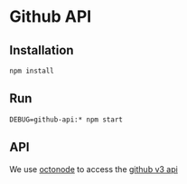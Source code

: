 # Github API

## Installation
```
npm install
```

## Run
```
DEBUG=github-api:* npm start
```

## API

We use [octonode](https://github.com/pksunkara/octonode) to access the [github v3 api](https://developer.github.com/)